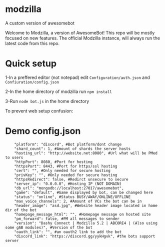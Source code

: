 # modzilla
A custom version of awesomebot

Welcome to Modzilla, a version of AwesomeBot! 
This repo will be mostly focused on new features. The official Modzilla instance, will always run the latest code from this repo.

# Quick setup

1-In a preffered editor (not notepad) edit `Configuration/auth.json` and `Confiuration/config.json`

2-In the home directory of modzilla run `npm install`

3-Run `node bot.js` in the home directory

To prevent web setup confusion:
# Demo config.json

```
    "platform": "discord", #Bot platform/dont change
    "shard_count": 1, #Amount of shards the server hosts
    "hosting_url": "http://website.net:8080", #Url what will be PMed to users
    "httpPort": 8080, #Port for hosting
    "httpsPort": 8443, #Port for https/ssl hosting
    "cert": "", #Only needed for secure hosting
    "privKey": "", #Only needed for secure hosting 
    "httpsRedirect": false, #Redirct unsecure to secure
    "server_ip": "0.0.0.0", #Hosting IP (NOT DOMAIN)
    "db_url": "mongodb://localhost:27017/awesomebot",
    "game": "default", #Game displayed by bot, can be changed here
    "status": "online", #Status BUSY/AWAY/ONLINE/OFFLINE
    "max_voice_channels": 2, #Amount of VCs the bot can be in
    "header_image": "asd.jpg", #Website header image located in home dir of the bot
    "homepage_message_html": "", #Homepage message on hosted site
    "pm_forward": false, #PM all messages to sender
    "version": "Dashy Connect | Modzilla 5.2 | ABCORE4 | (Also using some gAB modules)", #Version of the bot
    "oauth_link": "", #an oauth2 link to add the bot
    "discord_link": "https://discord.gg/yykHgvk", #the bots support server

```
